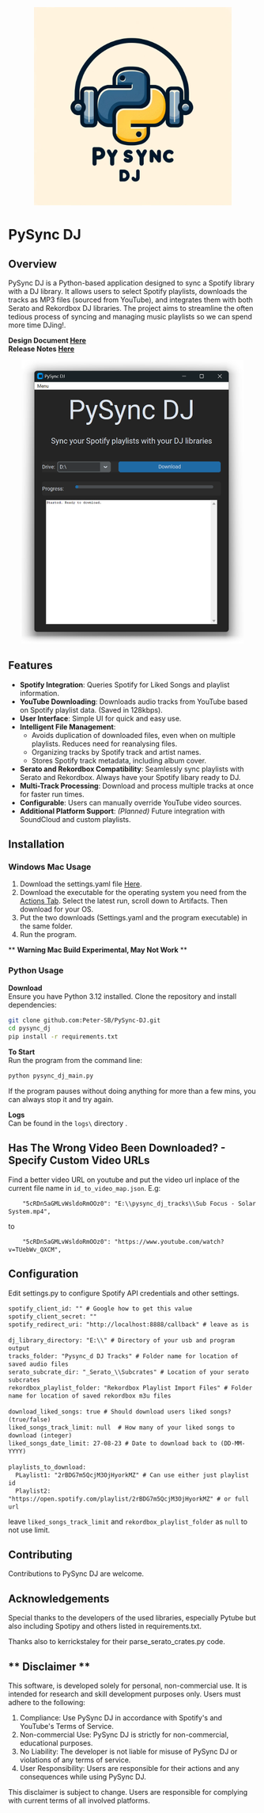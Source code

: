 
<p align="center">
  <img src='docs/DALLE_logo.png' width='400'>
</p>

# PySync DJ

## Overview
PySync DJ is a Python-based application designed to sync a Spotify library with a DJ library. It allows users to select Spotify playlists, downloads the tracks as MP3 files (sourced from YouTube), and integrates them with both Serato and Rekordbox DJ libraries. The project aims to streamline the often tedious process of syncing and managing music playlists so we can spend more time DJing!.

**Design Document [Here](docs/Design%20Specification%20Document.md)**  
**Release Notes [Here](docs/Relase%20Notes.md)**

<p align="center">
  <img src='docs/Screenshot UI.png' width='450'>
</p>

## Features
- **Spotify Integration**: Queries Spotify for Liked Songs and playlist information.
- **YouTube Downloading**: Downloads audio tracks from YouTube based on Spotify playlist data. (Saved in 128kbps).
- **User Interface**: Simple UI for quick and easy use.
- **Intelligent File Management**:
  - Avoids duplication of downloaded files, even when on multiple playlists. Reduces need for reanalysing files. 
  - Organizing tracks by Spotify track and artist names. 
  - Stores Spotify track metadata, including album cover.
- **Serato and Rekordbox Compatibility**: Seamlessly sync playlists with Serato and Rekordbox. Always have your Spotify libary ready to DJ.
- **Multi-Track Processing**: Download and process multiple tracks at once for faster run times.
- **Configurable**: Users can manually override YouTube video sources.
- **Additional Platform Support**: *(Planned)* Future integration with SoundCloud and custom playlists.

## Installation

### Windows Mac Usage

1. Download the settings.yaml file [Here](https://github.com/Peter-SB/PySync-DJ/blob/main/settings.yaml).
2. Download the executable for the operating system you need from the [Actions Tab](https://github.com/Peter-SB/PySync-DJ/actions). Select the latest run, scroll down to Artifacts. Then download for your OS. 
3. Put the two downloads (Settings.yaml and the program executable) in the same folder.
4. Run the program.

** **Warning Mac Build Experimental, May Not Work** ** 

### Python Usage
**Download**  
Ensure you have Python 3.12 installed. Clone the repository and install dependencies:
```bash
git clone github.com:Peter-SB/PySync-DJ.git
cd pysync_dj
pip install -r requirements.txt
```
**To Start**  
Run the program from the command line:

```bash
python pysync_dj_main.py
```

If the program pauses without doing anything for more than a few mins, you can always stop it and try again.

**Logs**  
Can be found in the `logs\` directory .


## Has The Wrong Video Been Downloaded? - Specify Custom Video URLs
Find a better video URL on youtube and put the video url inplace of the current file name in `id_to_video_map.json`. E.g:
```
    "5cRDn5aGMLvWsldoRmOOz0": "E:\\pysync_dj_tracks\\Sub Focus - Solar System.mp4",
```

to

```
    "5cRDn5aGMLvWsldoRmOOz0": "https://www.youtube.com/watch?v=TUebWv_QXCM",
```

## Configuration
Edit settings.py to configure Spotify API credentials and other settings.

```
spotify_client_id: "" # Google how to get this value
spotify_client_secret: ""
spotify_redirect_uri: "http://localhost:8888/callback" # leave as is

dj_library_directory: "E:\\" # Directory of your usb and program output
tracks_folder: "Pysync_d DJ Tracks" # Folder name for location of saved audio files
serato_subcrate_dir: "_Serato_\\Subcrates" # Location of your serato subcrates
rekordbox_playlist_folder: "Rekordbox Playlist Import Files" # Folder name for location of saved rekordbox m3u files

download_liked_songs: true # Should download users liked songs? (true/false)
liked_songs_track_limit: null  # How many of your liked songs to download (integer)
liked_songs_date_limit: 27-08-23 # Date to download back to (DD-MM-YYYY)

playlists_to_download:
  PLaylist1: "2rBDG7m5QcjM3OjHyorkMZ" # Can use either just playlist id
  Playlist2: "https://open.spotify.com/playlist/2rBDG7m5QcjM3OjHyorkMZ" # or full url
```
leave `liked_songs_track_limit` and `rekordbox_playlist_folder` as `null` to not use limit.



## Contributing
Contributions to PySync DJ are welcome. 

## Acknowledgements
Special thanks to the developers of the used libraries, especially Pytube but also including Spotipy and others listed in requirements.txt.

Thanks also to kerrickstaley for their parse_serato_crates.py code.

## ** Disclaimer ** 
This software, is developed solely for personal, non-commercial use. It is intended for research and skill development purposes only. Users must adhere to the following:

1. Compliance: Use PySync DJ in accordance with Spotify's and YouTube's Terms of Service. 
2. Non-commercial Use: PySync DJ is strictly for non-commercial, educational purposes.
3. No Liability: The developer is not liable for misuse of PySync DJ or violations of any terms of service.
4. User Responsibility: Users are responsible for their actions and any consequences while using PySync DJ.

This disclaimer is subject to change. Users are responsible for complying with current terms of all involved platforms.


